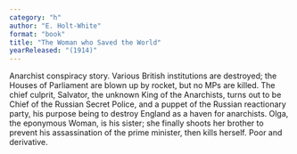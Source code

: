 ```yaml
---
category: "h"
author: "E. Holt-White"
format: "book"
title: "The Woman who Saved the World"
yearReleased: "(1914)"
---
```

Anarchist conspiracy story. Various British institutions are destroyed; the Houses of Parliament are blown up by rocket, but no MPs are killed. The chief culprit, Salvator, the unknown King of the Anarchists, turns out to be Chief of the Russian Secret Police, and a puppet of the Russian reactionary party, his purpose being to destroy England as a haven for anarchists. Olga, the eponymous Woman, is his sister; she finally shoots her brother to prevent his assassination of the prime minister, then kills herself. Poor and derivative.